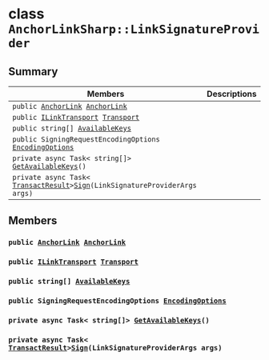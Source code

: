 # class `AnchorLinkSharp::LinkSignatureProvider` 

## Summary

 Members                        | Descriptions                                
--------------------------------|---------------------------------------------
`public `[`AnchorLink`](.github/workflows/documentation/md/AnchorLinkSharp--AnchorLink.md#class_anchor_link_sharp_1_1_anchor_link)` `[`AnchorLink`](#class_anchor_link_sharp_1_1_link_signature_provider_1a3470fbb3306df426d3cd230f1d197e2a) | 
`public `[`ILinkTransport`](.github/workflows/documentation/md/AnchorLinkSharp.md#interface_anchor_link_sharp_1_1_i_link_transport)` `[`Transport`](#class_anchor_link_sharp_1_1_link_signature_provider_1a30991ccc65e19ed1c427e915b451637b) | 
`public string[] `[`AvailableKeys`](#class_anchor_link_sharp_1_1_link_signature_provider_1adcc628e5817b61a5afe7ddc40e51f88a) | 
`public SigningRequestEncodingOptions `[`EncodingOptions`](#class_anchor_link_sharp_1_1_link_signature_provider_1a8a0cb05d5c9969523edd33a21dc4842a) | 
`private async Task< string[]> `[`GetAvailableKeys`](#class_anchor_link_sharp_1_1_link_signature_provider_1a97910ffbb52572fd1e842b76b6f8d7c3)`()` | 
`private async Task< `[`TransactResult`](.github/workflows/documentation/md/AnchorLinkSharp--TransactResult.md#class_anchor_link_sharp_1_1_transact_result)` > `[`Sign`](#class_anchor_link_sharp_1_1_link_signature_provider_1a30a774ea2e82a582fdda3833a5df82e0)`(LinkSignatureProviderArgs args)` | 

## Members

### `public `[`AnchorLink`](.github/workflows/documentation/md/AnchorLinkSharp--AnchorLink.md#class_anchor_link_sharp_1_1_anchor_link)` `[`AnchorLink`](#class_anchor_link_sharp_1_1_link_signature_provider_1a3470fbb3306df426d3cd230f1d197e2a) 

### `public `[`ILinkTransport`](.github/workflows/documentation/md/AnchorLinkSharp.md#interface_anchor_link_sharp_1_1_i_link_transport)` `[`Transport`](#class_anchor_link_sharp_1_1_link_signature_provider_1a30991ccc65e19ed1c427e915b451637b) 

### `public string[] `[`AvailableKeys`](#class_anchor_link_sharp_1_1_link_signature_provider_1adcc628e5817b61a5afe7ddc40e51f88a) 

### `public SigningRequestEncodingOptions `[`EncodingOptions`](#class_anchor_link_sharp_1_1_link_signature_provider_1a8a0cb05d5c9969523edd33a21dc4842a) 

### `private async Task< string[]> `[`GetAvailableKeys`](#class_anchor_link_sharp_1_1_link_signature_provider_1a97910ffbb52572fd1e842b76b6f8d7c3)`()` 

### `private async Task< `[`TransactResult`](.github/workflows/documentation/md/AnchorLinkSharp--TransactResult.md#class_anchor_link_sharp_1_1_transact_result)` > `[`Sign`](#class_anchor_link_sharp_1_1_link_signature_provider_1a30a774ea2e82a582fdda3833a5df82e0)`(LinkSignatureProviderArgs args)` 

